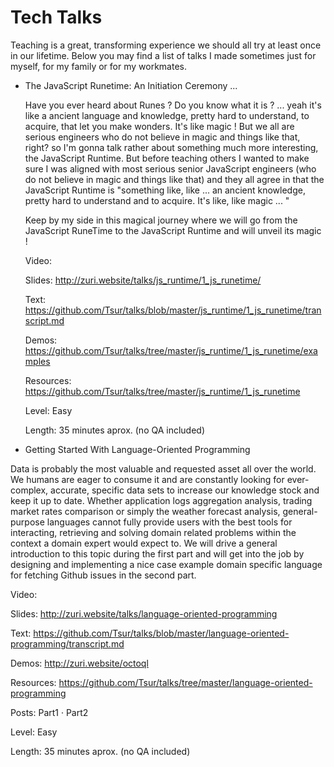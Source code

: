 # Tech Talks

Teaching is a great, transforming experience we should all try at least once in our lifetime. Below you may find a list of talks I made sometimes just for myself, for my family or for my workmates.  

* The JavaScript Runetime: An Initiation Ceremony ...

  Have you ever heard about Runes ? Do you know what it is ? ... yeah it's like a ancient language and knowledge, pretty hard to understand, to acquire, that let you make wonders. It's like magic ! But we all are serious engineers who do not believe in magic and things like that, right? so I'm gonna talk rather about something much more interesting, the JavaScript Runtime. But before teaching others I wanted to make sure I was aligned with most serious senior JavaScript engineers (who do not believe in magic and things like that) and they all agree in that the JavaScript Runtime is "something like, like ... an ancient knowledge, pretty hard to understand and to acquire. It's like, like magic ... "

  Keep by my side in this magical journey where we will go from the JavaScript RuneTime to the JavaScript Runtime and will unveil its magic !

  Video:

  Slides: http://zuri.website/talks/js_runtime/1_js_runetime/

  Text: https://github.com/Tsur/talks/blob/master/js_runtime/1_js_runetime/transcript.md

  Demos: https://github.com/Tsur/talks/tree/master/js_runtime/1_js_runetime/examples

  Resources: https://github.com/Tsur/talks/tree/master/js_runtime/1_js_runetime

  Level: Easy

  Length: 35 minutes aprox. (no QA included)

* Getting Started With Language-Oriented Programming

Data is probably the most valuable and requested asset all over the world. We humans are eager to consume it and are constantly looking for ever-complex, accurate, specific data sets to increase our knowledge stock and keep it up to date. Whether application logs aggregation analysis, trading market rates comparison or simply the weather forecast analysis, general-purpose languages cannot fully provide users with the best tools for interacting, retrieving and solving domain related problems within the context a domain expert would expect to. We will drive a general introduction to this topic during the first part and will get into the job by designing and implementing a nice case example domain specific language for fetching Github issues in the second part.

Video:

Slides: http://zuri.website/talks/language-oriented-programming

Text: https://github.com/Tsur/talks/blob/master/language-oriented-programming/transcript.md

Demos: http://zuri.website/octoql

Resources: https://github.com/Tsur/talks/tree/master/language-oriented-programming

Posts: Part1 · Part2

Level: Easy

Length: 35 minutes aprox. (no QA included)
